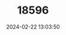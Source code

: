 ---
title: "18596"
category: "Pseudorca crassidens"
draft: false
date: 2024-02-22 13:03:50
languages:
  Spanish; Castilian: ["Falsa Orca"]
  Italian: ["Pseudorca"]
  French: ["Pseudorque"]
  Greek, Modern (1453-): ["Ψευδόρκα"]
  English: ["False Killer Whale"]
---